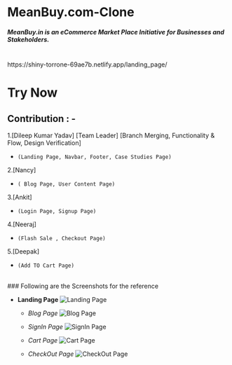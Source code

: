 # MeanBuy.com-Clone

##### MeanBuy.in is an eCommerce Market Place Initiative for Businesses and Stakeholders.
<br>
https://shiny-torrone-69ae7b.netlify.app/landing_page/
<h1>Try Now</h1>

## Contribution : -

1.[Dileep Kumar Yadav] [Team Leader] 
[Branch Merging, Functionality & Flow, Design Verification]
- `(Landing Page, Navbar, Footer, Case Studies Page)`

2.[Nancy]

- `( Blog Page, User Content Page)`

3.[Ankit]

- `(Login Page, Signup Page)`

4.[Neeraj]

- `(Flash Sale , Checkout Page)`

5.[Deepak]

- `(Add TO Cart Page)`

<br>
### Following are the Screenshots for the reference

- **Landing Page**
  ![Landing Page](https://miro.medium.com/max/828/1*HX8aeE_ebDT4rJkR4EJGuA.png)
  
  - *Blog Page*
  ![Blog Page](https://miro.medium.com/max/1400/1*wZ3xlMwKsOvfkN4nSXjD_w.png)
  
  - *SignIn Page*
  ![SignIn Page](https://miro.medium.com/max/1400/1*wZ3xlMwKsOvfkN4nSXjD_w.png)
  
  - *Cart Page*
  ![Cart Page](https://miro.medium.com/max/1400/1*wZ3xlMwKsOvfkN4nSXjD_w.png)
  
   - *CheckOut Page*
  ![CheckOut Page](https://miro.medium.com/max/1400/1*wZ3xlMwKsOvfkN4nSXjD_w.png)
